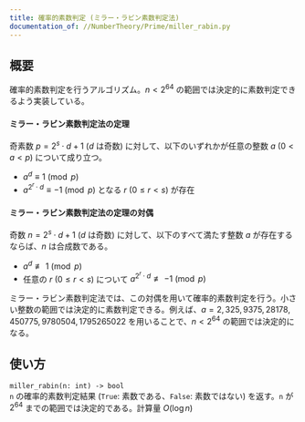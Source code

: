 ```yaml
---
title: 確率的素数判定 (ミラー・ラビン素数判定法)
documentation_of: //NumberTheory/Prime/miller_rabin.py
---
```


## 概要
確率的素数判定を行うアルゴリズム。$n < 2^{64}$ の範囲では決定的に素数判定できるよう実装している。

#### ミラー・ラビン素数判定法の定理
奇素数 $p = 2^s \cdot d + 1$ ($d$ は奇数) に対して、以下のいずれかが任意の整数 $a$ ($0 \lt a \lt p$) について成り立つ。

* $a^d \equiv 1 \pmod{p}$
* $a^{2^r \cdot d} \equiv -1 \pmod{p}$ となる $r$ ($0 \le r \lt s$) が存在


#### ミラー・ラビン素数判定法の定理の対偶
奇数 $n = 2^s \cdot d + 1$ ($d$ は奇数) に対して、以下のすべて満たす整数 $a$ が存在するならば、$n$ は合成数である。

* $a^d \not\equiv 1 \pmod{p}$
* 任意の $r$ ($0 \le r \lt s$)
 について $a^{2^r \cdot d} \not\equiv -1 \pmod{p}$

ミラー・ラビン素数判定法では、この対偶を用いて確率的素数判定を行う。小さい整数の範囲では決定的に素数判定できる。例えば、$a = 2, 325, 9375, 28178, 450775, 9780504, 1795265022$ を用いることで、$n < 2^{64}$ の範囲では決定的になる。

## 使い方
`miller_rabin(n: int) -> bool`  
`n` の確率的素数判定結果 (`True`: 素数である、`False`: 素数ではない) を返す。`n` が $2^{64}$ までの範囲では決定的である。計算量 $O(\log n)$
